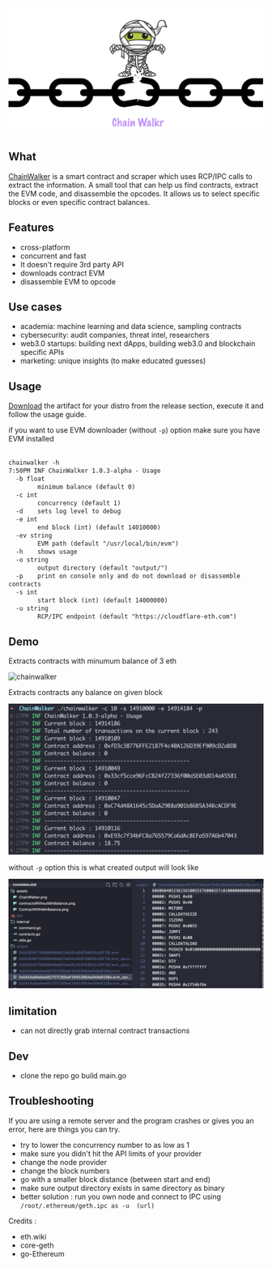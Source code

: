 ![chainwalker](./assets/ChainWalker.png)


## What
[ChainWalker](https://0xsha.io/blog/lets-walk-on-the-chains-creating-a-smart-contract-crawler) is a smart contract and scraper which uses RCP/IPC calls to extract the information. A small tool that can help us find contracts, extract the EVM code, and disassemble the opcodes. It allows us to select specific blocks or even specific contract balances. 




## Features 
- cross-platform 
- concurrent and fast 
- It doesn't require 3rd party API 
- downloads contract EVM
- disassemble EVM to opcode 


## Use cases
- academia: machine learning and data science, sampling contracts 
- cybersecurity: audit companies, threat intel, researchers 
- web3.0 startups: building next dApps, building web3.0 and blockchain specific APIs 
- marketing: unique insights (to make educated guesses)

## Usage 
[Download](https://github.com/0xsha/ChainWalker/releases/tag/v1.0.5) the artifact for your distro from the release section, execute it and follow the usage guide.

if you want to use EVM downloader (without ```-p```) option make sure you have EVM installed 

```

chainwalker -h
7:50PM INF ChainWalker 1.0.3-alpha - Usage
  -b float
    	minimum balance (default 0)
  -c int
    	concurrency (default 1)
  -d	sets log level to debug
  -e int
    	end block (int) (default 14010000)
  -ev string
    	EVM path (default "/usr/local/bin/evm")
  -h	shows usage
  -o string
    	output directory (default "output/")
  -p	print on console only and do not download or disassemble contracts
  -s int
    	start block (int) (default 14000000)
  -u string
    	RCP/IPC endpoint (default "https://cloudflare-eth.com")
```


## Demo


Extracts contracts with minumum balance of 3 eth 

![chainwalker](./assets/contractsWithMinBalance.png)


Extracts contracts any balance on given block 

![chainwalker](./assets/contractsWithoutMinBalance.png)


without ```-p``` option this is what created output will look like

![chainwalker](./assets/Output.png)





## limitation 

- can not directly grab internal contract transactions 

## Dev 
- clone the repo
go build main.go 



## Troubleshooting 
If you are using a remote server and the program crashes or gives you an error, here are things you can try. 
- try to lower the concurrency number to as low as 1 
- make sure you didn't hit the API limits of your provider 
- change the node provider 
- change the block numbers 
- go with a smaller block distance (between start and end)
- make sure output directory exists in same directory as binary
- better solution : run you own node and connect to IPC using ``` /root/.ethereum/geth.ipc as -u  (url) ```



Credits :
- eth.wiki
- core-geth
- go-Ethereum
